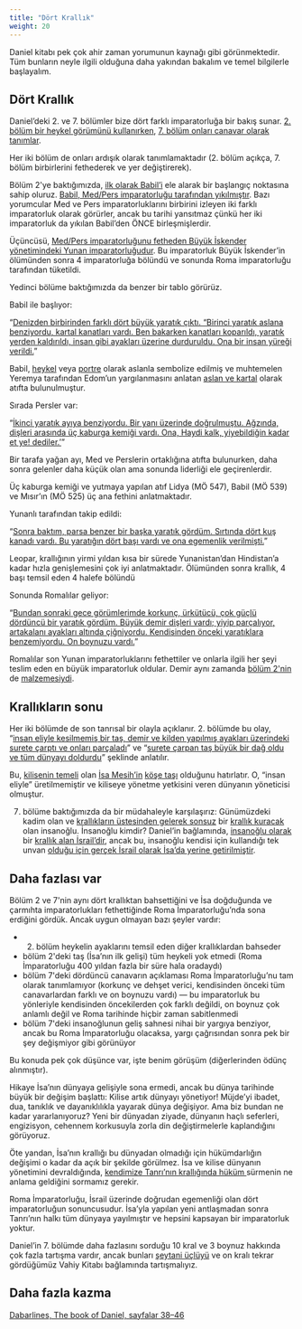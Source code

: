 ```yaml
---
title: "Dört Krallık"
weight: 20
---
```



Daniel kitabı pek çok ahir zaman yorumunun kaynağı gibi görünmektedir. Tüm bunların neyle ilgili olduğuna daha yakından bakalım ve temel bilgilerle başlayalım.


## Dört Krallık

<a name="b8b5"></a>
Daniel’deki 2. ve 7. bölümler bize dört farklı imparatorluğa bir bakış sunar. [2. bölüm bir heykel görümünü kullanırken](https://www.bibleserver.com/TR/Daniel2), [7. bölüm onları canavar olarak tanımlar](https://www.bibleserver.com/TR/Daniel7).

Her iki bölüm de onları ardışık olarak tanımlamaktadır (2. bölüm açıkça, 7. bölüm birbirlerini fethederek ve yer değiştirerek).

Bölüm 2'ye baktığımızda, [ilk olarak Babil’i](https://www.bibleserver.com/TR/Daniel2%3A37-38) ele alarak bir başlangıç noktasına sahip oluruz. [Babil, Med/Pers imparatorluğu tarafından yıkılmıştır](https://www.bibleserver.com/TR/Daniel5%3A30). Bazı yorumcular Med ve Pers imparatorluklarını birbirini izleyen iki farklı imparatorluk olarak görürler, ancak bu tarihi yansıtmaz çünkü her iki imparatorluk da yıkılan Babil’den ÖNCE birleşmişlerdir.

Üçüncüsü, [Med/Pers imparatorluğunu fetheden Büyük İskender yönetimindeki Yunan imparatorluğudur](https://www.bibleserver.com/TR/Daniel8%3A19-21). Bu imparatorluk Büyük İskender’in ölümünden sonra 4 imparatorluğa bölündü ve sonunda Roma imparatorluğu tarafından tüketildi.

Yedinci bölüme baktığımızda da benzer bir tablo görürüz.

Babil ile başlıyor:

“[Denizden birbirinden farklı dört büyük yaratık çıktı. “Birinci yaratık aslana benziyordu, kartal kanatları vardı. Ben bakarken kanatları koparıldı, yaratık yerden kaldırıldı, insan gibi ayakları üzerine durduruldu. Ona bir insan yüreği verildi.](https://www.bibleserver.com/TR/Daniel7%3A3-4)”

Babil, [heykel](https://en.wikipedia.org/wiki/Lion_of_Babylon) veya [portre](https://en.wikipedia.org/wiki/Lion_of_Babylon) olarak aslanla sembolize edilmiş ve muhtemelen Yeremya tarafından Edom’un yargılanmasını anlatan [aslan ve kartal](https://www.bibleserver.com/TR/Yeremya49%3A19-22) olarak atıfta bulunulmuştur.

Sırada Persler var:

“[İkinci yaratık ayıya benziyordu. Bir yanı üzerinde doğrulmuştu. Ağzında, dişleri arasında üç kaburga kemiği vardı. Ona, Haydi kalk, yiyebildiğin kadar et ye! dediler.’](https://www.bibleserver.com/TR/Daniel7%3A5)”

Bir tarafa yağan ayı, Med ve Perslerin ortaklığına atıfta bulunurken, daha sonra gelenler daha küçük olan ama sonunda liderliği ele geçirenlerdir.

Üç kaburga kemiği ve yutmaya yapılan atıf Lidya (MÖ 547), Babil (MÖ 539) ve Mısır’ın (MÖ 525) üç ana fethini anlatmaktadır.

Yunanlı tarafından takip edildi:

“[Sonra baktım, parsa benzer bir başka yaratık gördüm. Sırtında dört kuş kanadı vardı. Bu yaratığın dört başı vardı ve ona egemenlik verilmişti.](https://www.bibleserver.com/TR/Daniel7%3A6)”

Leopar, krallığının yirmi yıldan kısa bir sürede Yunanistan’dan Hindistan’a kadar hızla genişlemesini çok iyi anlatmaktadır. Ölümünden sonra krallık, 4 başı temsil eden 4 halefe bölündü

Sonunda Romalılar geliyor:

“[Bundan sonraki gece görümlerimde korkunç, ürkütücü, çok güçlü dördüncü bir yaratık gördüm. Büyük demir dişleri vardı; yiyip parçalıyor, artakalanı ayakları altında çiğniyordu. Kendisinden önceki yaratıklara benzemiyordu. On boynuzu vardı.](https://www.bibleserver.com/TR/Daniel7%3A7)”

Romalılar son Yunan imparatorluklarını fethettiler ve onlarla ilgili her şeyi teslim eden en büyük imparatorluk oldular. Demir aynı zamanda [bölüm 2'nin](https://www.bibleserver.com/TR/Daniel2%3A40) de [malzemesiydi](https://www.bibleserver.com/TR/Daniel2%3A40).


## Krallıkların sonu

<a name="bcbd"></a>
Her iki bölümde de son tanrısal bir olayla açıklanır. 2. bölümde bu olay, “[insan eliyle kesilmemiş bir taş, demir ve kilden yapılmış ayakları üzerindeki surete çarptı ve onları parçaladı](https://www.bibleserver.com/TR/Daniel2%3A34)” ve “[surete çarpan taş büyük bir dağ oldu ve tüm dünyayı doldurdu](https://www.bibleserver.com/TR/Daniel2%3A35)” şeklinde anlatılır.

Bu, [kilisenin temeli](https://www.bibleserver.com/TR/Efesliler2%3A19-22) olan [İsa Mesih’in](https://www.bibleserver.com/TR/1.Petrus2%3A4-8) [köşe taşı](https://www.bibleserver.com/TR/Ye%C5%9Faya28%3A16) olduğunu hatırlatır. O, “insan eliyle” üretilmemiştir ve kiliseye yönetme yetkisini veren dünyanın yöneticisi olmuştur.

7. bölüme baktığımızda da bir müdahaleyle karşılaşırız: Günümüzdeki kadim olan ve [krallıkların üstesinden gelerek sonsuz](https://www.bibleserver.com/TR/Daniel7%3A9-12) bir [krallık kuracak ](https://www.bibleserver.com/TR/Daniel7%3A13-14)olan insanoğlu. İnsanoğlu kimdir? Daniel’in bağlamında, [insanoğlu olarak ](https://www.bibleserver.com/TR/Daniel7%3A14)bir [krallık alan İsrail’dir](https://www.bibleserver.com/TR/Daniel7%3A18), ancak bu, insanoğlu kendisi için kullandığı tek unvan [olduğu için gerçek İsrail olarak İsa’da yerine getirilmiştir](https://www.bibleserver.com/search/TR/insano%C4%9Flu).


## Daha fazlası var

<a name="38f8"></a>
Bölüm 2 ve 7'nin aynı dört krallıktan bahsettiğini ve İsa doğduğunda ve çarmıhta imparatorlukları fethettiğinde Roma İmparatorluğu’nda sona erdiğini gördük. Ancak uygun olmayan bazı şeyler vardır:

- 2. bölüm heykelin ayaklarını temsil eden diğer krallıklardan bahseder
- bölüm 2'deki taş (İsa’nın ilk gelişi) tüm heykeli yok etmedi (Roma İmparatorluğu 400 yıldan fazla bir süre hala oradaydı)
- bölüm 7'deki dördüncü canavarın açıklaması Roma İmparatorluğu’nu tam olarak tanımlamıyor (korkunç ve dehşet verici, kendisinden önceki tüm canavarlardan farklı ve on boynuzu vardı) — bu imparatorluk bu yönleriyle kendisinden öncekilerden çok farklı değildi, on boynuz çok anlamlı değil ve Roma tarihinde hiçbir zaman sabitlenmedi
- bölüm 7'deki insanoğlunun geliş sahnesi nihai bir yargıya benziyor, ancak bu Roma İmparatorluğu olacaksa, yargı çağrısından sonra pek bir şey değişmiyor gibi görünüyor


Bu konuda pek çok düşünce var, işte benim görüşüm (diğerlerinden ödünç alınmıştır).

Hikaye İsa’nın dünyaya gelişiyle sona ermedi, ancak bu dünya tarihinde büyük bir değişim başlattı: Kilise artık dünyayı yönetiyor! Müjde’yi ibadet, dua, tanıklık ve dayanıklılıkla yayarak dünya değişiyor. Ama biz bundan ne kadar yararlanıyoruz? Yeni bir dünyadan ziyade, dünyanın haçlı seferleri, engizisyon, cehennem korkusuyla zorla din değiştirmelerle kaplandığını görüyoruz.

Öte yandan, İsa’nın krallığı bu dünyadan olmadığı için hükümdarlığın değişimi o kadar da açık bir şekilde görülmez. İsa ve kilise dünyanın yönetimini devraldığında, [kendimize Tanrı’nın krallığında hüküm ](https://www.bibleserver.com/TR/Matta20%3A25-28)sürmenin ne anlama geldiğini sormamız gerekir.

Roma İmparatorluğu, İsrail üzerinde doğrudan egemenliği olan dört imparatorluğun sonuncusudur. İsa’yla yapılan yeni antlaşmadan sonra Tanrı’nın halkı tüm dünyaya yayılmıştır ve hepsini kapsayan bir imparatorluk yoktur.

Daniel’in 7. bölümde daha fazlasını sorduğu 10 kral ve 3 boynuz hakkında çok fazla tartışma vardır, ancak bunları [şeytani üçlüyü](../../../../content/beasts/expl/the-nature-of-the-beast-in-the-book-of-revelation) ve on kralı tekrar gördüğümüz Vahiy Kitabı bağlamında tartışmalıyız.

## Daha fazla kazma

[Dabarlines, The book of Daniel, sayfalar 38–46](../../../../about/ressources/index.html#dabar_daniel)




[](https://github.com/revelation-today/revelation-today/blob/main/exampleSite/content/docs/bible/daniel/expl/the-four-kingdoms-in-daniel.tr.md)
